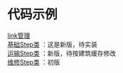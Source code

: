 代码示例
=

[link管理](111_Queen~link.js)  
[基础Step类](Task~Step.js) ：这是新版，待实装  
[运输Step类](Task~Step~Transport.js) ：新版，待按建筑缓存修改  
[维修Step类](Task~Step~Repair.js) ：初版